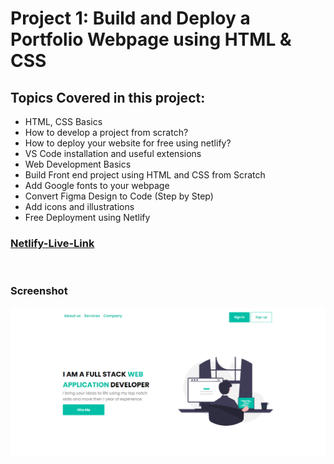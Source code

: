 
# Project 1: Build and Deploy a Portfolio Webpage using HTML & CSS

## Topics Covered in this project:
- HTML, CSS Basics
- How to develop a project from scratch?
- How to deploy your website for free using netlify?
- VS Code installation and useful extensions
- Web Development Basics
- Build Front end project using HTML and CSS from Scratch
- Add Google fonts to your webpage
- Convert Figma Design to Code (Step by Step)
- Add icons and illustrations
- Free Deployment using Netlify

### [Netlify-Live-Link](https://project-01-basicportfoliowebpage.netlify.app/)

<br>

### Screenshot
![](https://github.com/UsamaBinKashif/Sir-Junaid-Qureshi-Tasks/blob/main/Project:01/assests/screencapture-project-01-basicportfoliowebpage-netlify-app-2022-07-19-20_12_46.png)
